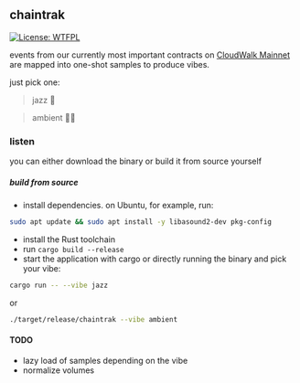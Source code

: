 ## chaintrak
[![License: WTFPL](https://img.shields.io/badge/License-WTFPL-brightgreen.svg)](http://www.wtfpl.net/about/)


events from our currently most important contracts on [CloudWalk Mainnet](https://explorer.mainnet.cloudwalk.io/) are mapped into one-shot samples to produce vibes.

just pick one:

> jazz 🎷

> ambient 😶‍🌫️


### listen
you can either download the binary or build it from source yourself

##### build from source
- install dependencies. on Ubuntu, for example, run:

``` sh
sudo apt update && sudo apt install -y libasound2-dev pkg-config
```

- install the Rust toolchain
- run `cargo build --release`
- start the application with cargo or directly running the binary and pick your vibe:

``` sh
cargo run -- --vibe jazz
```
or

``` sh
./target/release/chaintrak --vibe ambient
```

#### TODO
- lazy load of samples depending on the vibe
- normalize volumes 
